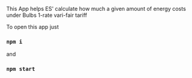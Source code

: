 This App helps ES' calculate how much a given amount of energy costs under Bulbs 1-rate vari-fair tariff 

To open this app just

### `npm i`

and 

### `npm start`